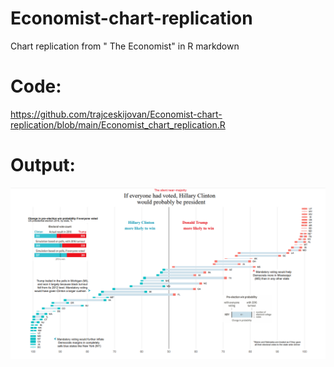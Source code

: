 # Economist-chart-replication
Chart replication from " The Economist" in R markdown

# Code:
https://github.com/trajceskijovan/Economist-chart-replication/blob/main/Economist_chart_replication.R

# Output:
![](output/Output.PNG)
